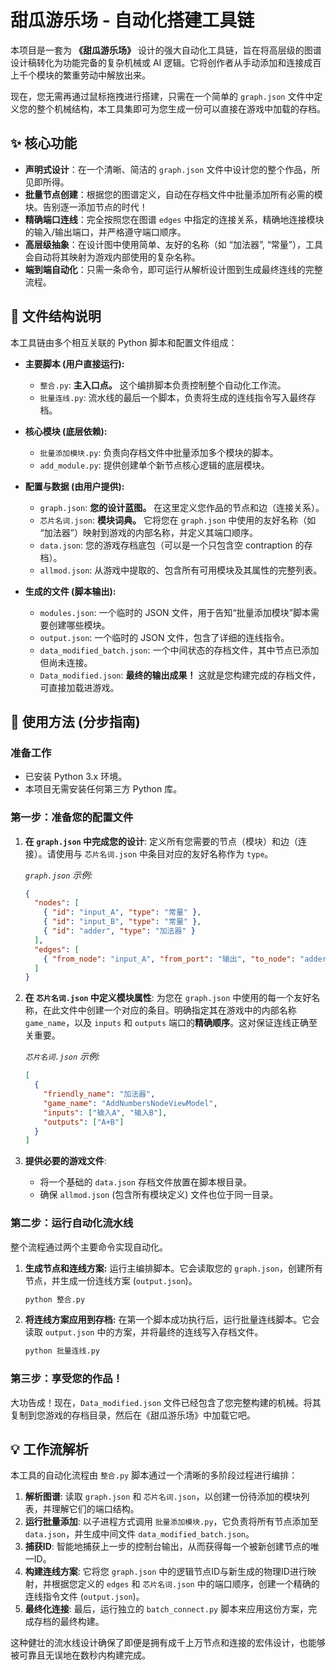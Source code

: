 # 甜瓜游乐场 - 自动化搭建工具链

本项目是一套为 **《甜瓜游乐场》** 设计的强大自动化工具链，旨在将高层级的图谱设计稿转化为功能完备的复杂机械或 AI 逻辑。它将创作者从手动添加和连接成百上千个模块的繁重劳动中解放出来。

现在，您无需再通过鼠标拖拽进行搭建，只需在一个简单的 `graph.json` 文件中定义您的整个机械结构，本工具集即可为您生成一份可以直接在游戏中加载的存档。

## ✨ 核心功能

- **声明式设计**：在一个清晰、简洁的 `graph.json` 文件中设计您的整个作品，所见即所得。
- **批量节点创建**：根据您的图谱定义，自动在存档文件中批量添加所有必需的模块。告别逐一添加节点的时代！
- **精确端口连线**：完全按照您在图谱 `edges` 中指定的连接关系，精确地连接模块的输入/输出端口，并严格遵守端口顺序。
- **高层级抽象**：在设计图中使用简单、友好的名称（如 “加法器”, “常量”），工具会自动将其映射为游戏内部使用的复杂名称。
- **端到端自动化**：只需一条命令，即可运行从解析设计图到生成最终连线的完整流程。

## 📂 文件结构说明

本工具链由多个相互关联的 Python 脚本和配置文件组成：

- **主要脚本 (用户直接运行):**
  - `整合.py`: **主入口点。** 这个编排脚本负责控制整个自动化工作流。
  - `批量连线.py`: 流水线的最后一个脚本，负责将生成的连线指令写入最终存档。

- **核心模块 (底层依赖):**
  - `批量添加模块.py`: 负责向存档文件中批量添加多个模块的脚本。
  - `add_module.py`: 提供创建单个新节点核心逻辑的底层模块。

- **配置与数据 (由用户提供):**
  - `graph.json`: **您的设计蓝图。** 在这里定义您作品的节点和边（连接关系）。
  - `芯片名词.json`: **模块词典。** 它将您在 `graph.json` 中使用的友好名称（如 “加法器”）映射到游戏的内部名称，并定义其端口顺序。
  - `data.json`: 您的游戏存档底包（可以是一个只包含空 contraption 的存档）。
  - `allmod.json`: 从游戏中提取的、包含所有可用模块及其属性的完整列表。

- **生成的文件 (脚本输出):**
  - `modules.json`: 一个临时的 JSON 文件，用于告知“批量添加模块”脚本需要创建哪些模块。
  - `output.json`: 一个临时的 JSON 文件，包含了详细的连线指令。
  - `data_modified_batch.json`: 一个中间状态的存档文件，其中节点已添加但尚未连接。
  - `Data_modified.json`: **最终的输出成果！** 这就是您构建完成的存档文件，可直接加载进游戏。

## 🚀 使用方法 (分步指南)

### 准备工作

- 已安装 Python 3.x 环境。
- 本项目无需安装任何第三方 Python 库。

### 第一步：准备您的配置文件

1.  **在 `graph.json` 中完成您的设计**:
    定义所有您需要的节点（模块）和边（连接）。请使用与 `芯片名词.json` 中条目对应的友好名称作为 `type`。

    *`graph.json` 示例:*
    ```json
    {
      "nodes": [
        { "id": "input_A", "type": "常量" },
        { "id": "input_B", "type": "常量" },
        { "id": "adder", "type": "加法器" }
      ],
      "edges": [
        { "from_node": "input_A", "from_port": "输出", "to_node": "adder", "to_port": "输入A" }
      ]
    }
    ```

2.  **在 `芯片名词.json` 中定义模块属性**:
    为您在 `graph.json` 中使用的每一个友好名称，在此文件中创建一个对应的条目。明确指定其在游戏中的内部名称 `game_name`，以及 `inputs` 和 `outputs` 端口的**精确顺序**。这对保证连线正确至关重要。

    *`芯片名词.json` 示例:*
    ```json
    [
      {
        "friendly_name": "加法器",
        "game_name": "AddNumbersNodeViewModel",
        "inputs": ["输入A", "输入B"],
        "outputs": ["A+B"]
      }
    ]
    ```

3.  **提供必要的游戏文件**:
    - 将一个基础的 `data.json` 存档文件放置在脚本根目录。
    - 确保 `allmod.json` (包含所有模块定义) 文件也位于同一目录。

### 第二步：运行自动化流水线

整个流程通过两个主要命令实现自动化。

1.  **生成节点和连线方案:**
    运行主编排脚本。它会读取您的 `graph.json`，创建所有节点，并生成一份连线方案 (`output.json`)。

    ```bash
    python 整合.py
    ```

2.  **将连线方案应用到存档:**
    在第一个脚本成功执行后，运行批量连线脚本。它会读取 `output.json` 中的方案，并将最终的连线写入存档文件。

    ```bash
    python 批量连线.py
    ```

### 第三步：享受您的作品！

大功告成！现在，`Data_modified.json` 文件已经包含了您完整构建的机械。将其复制到您游戏的存档目录，然后在《甜瓜游乐场》中加载它吧。

## 💡 工作流解析

本工具的自动化流程由 `整合.py` 脚本通过一个清晰的多阶段过程进行编排：

1.  **解析图谱**: 读取 `graph.json` 和 `芯片名词.json`，以创建一份待添加的模块列表，并理解它们的端口结构。
2.  **运行批量添加**: 以子进程方式调用 `批量添加模块.py`，它负责将所有节点添加至 `data.json`，并生成中间文件 `data_modified_batch.json`。
3.  **捕获ID**: 智能地捕获上一步的控制台输出，从而获得每一个被新创建节点的唯一ID。
4.  **构建连线方案**: 它将您 `graph.json` 中的逻辑节点ID与新生成的物理ID进行映射，并根据您定义的 `edges` 和 `芯片名词.json` 中的端口顺序，创建一个精确的连线指令文件 (`output.json`)。
5.  **最终化连接**: 最后，运行独立的 `batch_connect.py` 脚本来应用这份方案，完成存档的最终构建。

这种健壮的流水线设计确保了即便是拥有成千上万节点和连接的宏伟设计，也能够被可靠且无误地在数秒内构建完成。